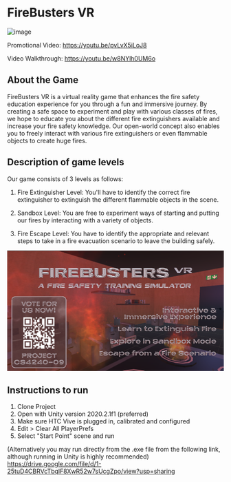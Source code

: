 # FireBusters VR

![image](https://github.com/marcusleeeugene/FireBusters-VR/blob/main/FireBustersVR.gif)

Promotional Video: https://youtu.be/pvLvX5iLoJ8

Video Walkthrough: https://youtu.be/w8NYlh0UM6o

## About the Game

FireBusters VR is a virtual reality game that enhances the fire safety education experience for you through a fun and immersive journey. By creating a safe space to experiment and play with various classes of fires, we hope to educate you about the different fire extinguishers available and increase your fire safety knowledge. Our open-world concept also enables you to freely interact with various fire extinguishers or even flammable objects to create huge fires.

## Description of game levels

Our game consists of 3 levels as follows:
1. Fire Extinguisher Level: You'll have to identify the correct fire extinguisher to extinguish the different flammable objects in the scene.

2. Sandbox Level: You are free to experiment ways of starting and putting our fires by interacting with a variety of objects.

3. Fire Escape Level: You have to identify the appropriate and relevant steps to take in a fire evacuation scenario to leave the building safely.

![image](https://raw.githubusercontent.com/marcusleeeugene/FireBusters-VR/main/firebusters%20poster-voting-qr.png)

## Instructions to run
1. Clone Project
2. Open with Unity version 2020.2.1f1 (preferred)
3. Make sure HTC Vive is plugged in, calibrated and configured
4. Edit > Clear All PlayerPrefs 
5. Select "Start Point" scene and run

(Alternatively you may run directly from the .exe file from the following link, although running in Unity is highly recommended)
https://drive.google.com/file/d/1-25tuD4CBRVcTbqlF8XwR52w7sUcgZpo/view?usp=sharing 
